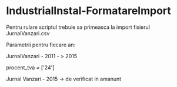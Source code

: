 # IndustrialInstal-FormatareImport

Pentru rulare scriptul trebuie sa primeasca la import fisierul JurnalVanzari.csv


Parametrii pentru fiecare an:

JurnalVanzari - 2011 - > 2015

procent_tva = ['24']

Jurnal Vanzari - 2015 -> de verificat in amanunt
